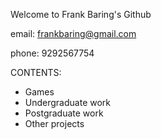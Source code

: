Welcome to Frank Baring's Github

email: frankbaring@gmail.com

phone: 9292567754


CONTENTS:
 - Games
 - Undergraduate work
 - Postgraduate work
 - Other projects
